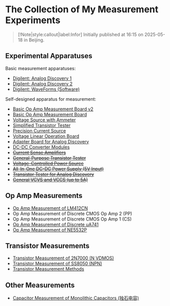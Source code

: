 # The Collection of My Measurement Experiments

> [!Note|style:callout|label:Infor]
Initially published at 16:15 on 2025-05-18 in Beijing.


## Experimental Apparatuses

Basic measurement apparatuses:
- [Digilent: Analog Discovery 1](https://digilent.com/reference/test-and-measurement/analog-discovery/start)
- [Digilent: Analog Discovery 2](https://digilent.com/reference/test-and-measurement/analog-discovery-2/start)
- [Digilent: WaveForms (Software)](https://digilent.com/reference/software/waveforms/waveforms-3/start)


Self-designed apparatus for measurement:
- [Basic Op Amp Measurement Board v2](<ElectronicDesigns/Basic Op Amp Measurement Board v2.md>)
- [Basic Op Amp Measurement Board](<ElectronicDesigns/Basic Op Amp Measurement Board.md>)
- [Voltage Source with Ammeter](<ElectronicDesigns/Voltage Source with Ammeter.md>)
- [Simplified Transistor Tester](<ElectronicDesigns/Simplified Transistor Tester.md>)
- [Precision Current Source](<ElectronicDesigns/Precision Voltage-Controlled Current Source.md>)
- [Voltage Linear Operation Board](<ElectronicDesigns/Voltage Linear Operation Board.md>)
- [Adapter Board for Analog Discovery](<ElectronicDesigns/Adapter Board for Analog Discovery.md>)
- [DC-DC Converter Modules](<ElectronicDesigns/DC-DC Converter Modules.md>)
- <s> [Current Sense Amplifiers](<ElectronicDesigns/Current Sense Amplifiers.md>) </s>
- <s> [General-Purpose Transistor Tester](<ElectronicDesigns/General-Purpose Transistor Tester.md>) </s>
- <s> [Voltage-Controlled Power Source](<ElectronicDesigns/Versatile Voltage-Controlled Power Source.md>) </s>
- <s> [All-In-One DC-DC Power Supply (5V Input)](<ElectronicDesigns/All-In-One DC-DC Power Supply (5V Input).md>) </s>
- <s> [Transistor Tester for Analog Discovery](<ElectronicDesigns/Transistor Tester for ADx.md>) </s>
- <s> [General VCVS and VCCS (up to 5A)](<ElectronicDesigns/General VCVS and VCCS (up to 10 A).md>) </s>



## Op Amp Measurements

- [Op Amp Measurement of LM412CN](<Electronics/Op Amp Measurement of LM412CN.md>)
- Op Amp Measurement of Discrete CMOS Op Amp 2 (PP)
- Op Amp Measurement of Discrete CMOS Op Amp 1 (CS)
- [Op Amp Measurement of Discrete uA741](<Electronics/Op Amp Measurement of Discrete uA741.md>)
- [Op Amp Measurement of NE5532P](<Electronics/Op Amp Measurement of NE5532P.md>)

## Transistor Measurements

- [Transistor Measurement of 2N7000 (N VDMOS)](<Electronics/Transistor Measurement of 2N7000 (N VDMOS).md>)
- [Transistor Measurement of SS8050 (NPN)](<Electronics/[Analog Comp] Transistor Measurement of SS8050 (NPN).md>)
- [Transistor Measurement Methods](<Electronics/Transistor Measurement Methods.md>)

## Other Measurements

- [Capacitor Measurement of Monolithic Capacitors (独石电容)](<Electronics/[Analog Comp] Frequency characteristics of monolithic capacitors (独石电容的频率响应).md>)